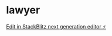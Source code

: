 # lawyer

[Edit in StackBlitz next generation editor ⚡️](https://stackblitz.com/~/github.com/Komjirak/lawyer)
